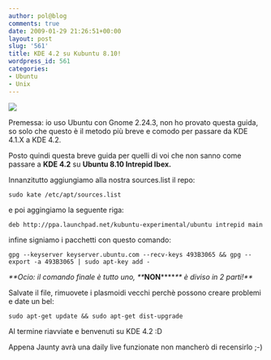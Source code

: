 ```yaml
---
author: pol@blog
comments: true
date: 2009-01-29 21:26:51+00:00
layout: post
slug: '561'
title: KDE 4.2 su Kubuntu 8.10!
wordpress_id: 561
categories:
- Ubuntu
- Unix
---
```


![](http://www.kde.org/img/kde42.png)



Premessa: io uso Ubuntu con Gnome 2.24.3, non ho provato questa guida, so solo che questo è il metodo più breve e comodo per passare da KDE 4.1.X a KDE 4.2.

Posto quindi questa breve guida per quelli di voi che non sanno come passare a **KDE 4.2** su **Ubuntu 8.10 Intrepid Ibex.**

Innanzitutto aggiungiamo alla nostra sources.list il repo:


`sudo kate /etc/apt/sources.list`



e poi aggingiamo la seguente riga:


`deb http://ppa.launchpad.net/kubuntu-experimental/ubuntu intrepid main`



infine signiamo i pacchetti con questo comando:


`gpg --keyserver keyserver.ubuntu.com --recv-keys 493B3065 && gpg --export -a 493B3065 | sudo apt-key add -`



_**Ocio: il comando finale è tutto uno, **_**NON******_** è diviso in 2 parti!**_

Salvate il file, rimuovete i plasmoidi vecchi perchè possono creare problemi e date un bel:


`sudo apt-get update && sudo apt-get dist-upgrade`



Al termine riavviate e benvenuti su KDE 4.2 :D

Appena Jaunty avrà una daily live funzionate non mancherò di recensirlo ;-)
